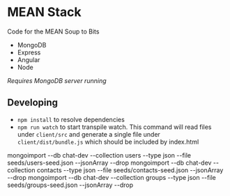 # MEAN Stack

Code for the MEAN Soup to Bits

* MongoDB
* Express
* Angular
* Node

*Requires MongoDB server running*

## Developing

* `npm install` to resolve dependencies
* `npm run watch` to start transpile watch. This command will read files under `client/src` and generate a single file under `client/dist/bundle.js` which should be included by index.html


mongoimport --db chat-dev --collection users --type json --file seeds/users-seed.json --jsonArray --drop
mongoimport --db chat-dev --collection contacts --type json --file seeds/contacts-seed.json --jsonArray --drop
mongoimport --db chat-dev --collection groups --type json --file seeds/groups-seed.json --jsonArray --drop